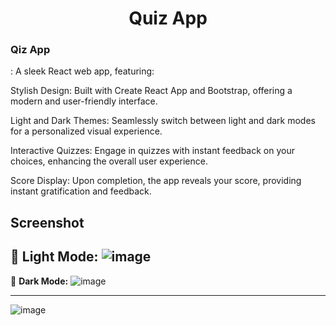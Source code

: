 <h1 align="center">Quiz App</h1>

<h3>Qiz App</h3>: A sleek React web app, featuring:

Stylish Design: Built with Create React App and Bootstrap, offering a modern and user-friendly interface.

Light and Dark Themes: Seamlessly switch between light and dark modes for a personalized visual experience.

Interactive Quizzes: Engage in quizzes with instant feedback on your choices, enhancing the overall user experience.

Score Display: Upon completion, the app reveals your score, providing instant gratification and feedback.

## Screenshot
🌝 **Light Mode:**
![image](https://github.com/NadiaRajpoot/CampusCoderProject-QuizApp/assets/101450968/3a6e4c41-7df9-4b77-8829-b95f2b399d2b)
---

🌚 **Dark Mode:**
![image](https://github.com/NadiaRajpoot/CampusCoderProject-QuizApp/assets/101450968/8914c732-7044-46a7-8b36-ab33bfec9df0)

---
![image](https://github.com/NadiaRajpoot/CampusCoderProject-QuizApp/assets/101450968/9c3a6f2f-9622-4e6d-a2eb-8f44e48b37c4)


